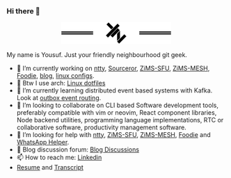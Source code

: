 ### Hi there 👋

<p align="center">
  <img src="images/yz_brand_icon.png" style="width: 50%;" />
</p>

My name is Yousuf. Just your friendly neighbourhood git geek.

- 🔭 I’m currently working on [ntty](https://github.com/yzia2000/ntty), [Sourceror](https://github.com/source-academy/sourceror), [ZiMS-SFU](https://github.com/yzia2000/zims), [ZiMS-MESH](https://github.com/yzia2000/zims-mesh), [Foodie](https://github.com/yzia2000/foodie), [blog](https://yzia2000.github.io/blog), [linux configs](https://github.com/yzia2000/dotfiles).
- 🐧 Btw I use arch: [Linux dotfiles](https://github.com/yzia2000/dotfiles)
- 🌱 I’m currently learning distributed event based systems with Kafka. Look at [outbox event routing](https://debezium.io/documentation/reference/configuration/outbox-event-router.html).
- 👯 I’m looking to collaborate on CLI based Software development tools, preferably compatible with vim or neovim, React component libraries, Node backend utilities, programming language implementations, RTC or collaborative software, productivity management software.
- 🤔 I’m looking for help with [ntty](https://github.com/yzia2000/ntty), [ZiMS-SFU](https://github.com/yzia2000/zims), [ZiMS-MESH](https://github.com/yzia2000/zims-mesh), [Foodie](https://github.com/yzia2000/foodie) and [WhatsApp Helper](https://github.com/yzia2000/whatsapphelper).
- 💬 Blog discussion forum: [Blog Discussions](https://github.com/yzia2000/blog/discussions)
- 📫 How to reach me: [Linkedin](https://www.linkedin.com/in/mohammad-yousuf-minhaj-zia-ab555396/)
- [Resume](resume/resume.pdf) and [Transcript](Transcript.pdf)
